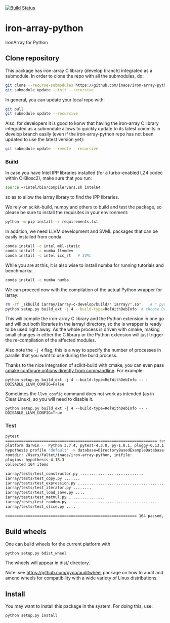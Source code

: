 [![Build Status](https://inaos.visualstudio.com/iron-array-python/_apis/build/status/inaos.iron-array-python?branchName=develop)](https://inaos.visualstudio.com/iron-array-python/_build/latest?definitionId=17&branchName=develop)

# iron-array-python
IronArray for Python

## Clone repository

This package has iron-array C library (develop branch) integrated as a submodule.  In order to clone the repo with all the submodules, do:

```bash
git clone --recurse-submodules https://github.com/inaos/iron-array-python
git submodule update --init --recursive
```

In general, you can update your local repo with:

```bash
git pull
git submodule update --recursive
```

Also, for developers it is good to konw that having the iron-array C library integrated as a submodule allows to quickly update to its latest commits in develop branch easily (even if the iron-array-python repo has not been updated to use the latest version yet):

```bash
git submodule update --remote --recursive
```

### Build

In case you have Intel IPP libraries installed (for a turbo-enabled LZ4 codec within C-Blosc2), make sure that you run:

```bash
source ~/intel/bin/compilervars.sh intel64
```

so as to allow the iarray library to find the IPP libraries.

We rely on scikit-build, numpy and others to build and test the package, so please be sure to install the requisites in your environment:

```bash
python -m pip install -r requirements.txt
```

In addition, we need LLVM development and SVML packages that can be easily installed from conda:

```bash
conda install -c intel mkl-static
conda install -c numba llvmdev
conda install -c intel icc_rt   # SVML
```

While you are at this, it is also wise to install numba for running tutorials and benchmarks:

```bash
conda install -c numba numba
```

We can proceed now with the compilation of the actual Python wrapper for iarray:

```bash
rm -rf _skbuild iarray/iarray-c-develop/build/* iarray/*.so*    # *.pyd* if on windows (total cleanup and optional)
python setup.py build_ext -j 4 --build-type=RelWithDebInfo  # choose Debug if you like
```

This will compile the iron-array C library and the Python extension in one go and will put both libraries in the iarray/ directory, so the is wrapper is ready to be used right away.  As the whole process is driven with cmake, making small changes in either the C library or the Python extension will just trigger the re-compilation of the affected modules.

Also note the `-j 4` flag; this is a way to specify the number of processes in parallel that you want to use during the build process.

Thanks to the nice integration of scikit-build with cmake, you can even pass [cmake configure options directly from commandline](https://scikit-build.readthedocs.io/en/latest/usage.html#cmake-configure-options).  For example:

```
python setup.py build_ext -j 4 --build-type=RelWithDebInfo -- -DDISABLE_LLVM_CONFIG=False
```

Sometimes the `llvm_config` command does not work as intended (as in Clear Linux), so you will need to disable it.

```
python setup.py build_ext -j 4 --build-type=RelWithDebInfo -- -DDISABLE_LLVM_CONFIG=True
```


### Test

```bash
pytest                                                                                           (base)
=================================================================== test session starts ====================================================================
platform darwin -- Python 3.7.4, pytest-4.3.0, py-1.8.1, pluggy-0.13.1
hypothesis profile 'default' -> database=DirectoryBasedExampleDatabase('/Users/faltet/inaos/iron-array-python/.hypothesis/examples')
rootdir: /Users/faltet/inaos/iron-array-python, inifile:
plugins: hypothesis-4.18.3
collected 164 items

iarray/tests/test_constructor.py ............................                                                                                        [ 17%]
iarray/tests/test_copy.py .......                                                                                                                    [ 21%]
iarray/tests/test_expression.py .........................................................                                                            [ 56%]
iarray/tests/test_iterator.py ........                                                                                                               [ 60%]
iarray/tests/test_load_save.py ....                                                                                                                  [ 63%]
iarray/tests/test_matmul.py ................                                                                                                         [ 73%]
iarray/tests/test_random.py ........................................                                                                                 [ 97%]
iarray/tests/test_slice.py ....                                                                                                                      [100%]

========================================================== 164 passed, 0 warnings in 7.13 seconds ==========================================================```
```

## Build wheels

One can build wheels for the current platform with 

```bash
python setup.py bdist_wheel
```

The wheels will appear in dist/ directory.

Note: see https://github.com/pypa/auditwheel package on how to audit and amend wheels for compatibility with a wide variety of Linux distributions.

## Install

You may want to install this package in the system.  For doing this, use:

```bash
python setup.py install
```

